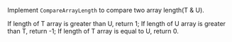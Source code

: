 Implement `CompareArrayLength` to compare two array length(T & U). 

If length of T array is greater than U, return 1;
If length of U array is greater than T, return -1;
If length of T array is equal to U, return 0.
